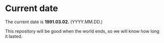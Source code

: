 # Current date

The current date is **1991.03.02.** (YYYY.MM.DD.)

This repository will be good when the world ends, so we will know how long it lasted.